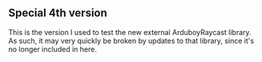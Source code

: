 ## Special 4th version
This is the version I used to test the new external ArduboyRaycast library. As such,
it may very quickly be broken by updates to that library, since it's no longer
included in here.